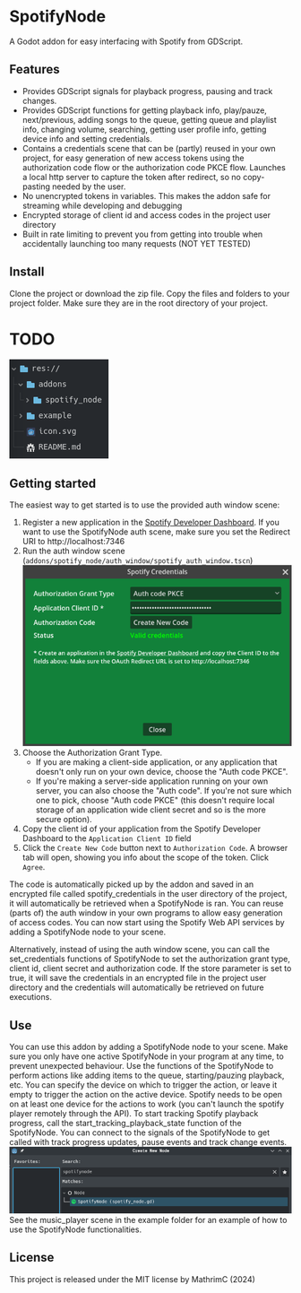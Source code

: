 # SpotifyNode
A Godot addon for easy interfacing with Spotify from GDScript. 

## Features
- Provides GDScript signals for playback progress, pausing and track changes.
- Provides GDScript functions for getting playback info, play/pauze, next/previous, adding songs to the queue, getting queue and playlist info, changing volume, searching, getting user profile info, getting device info and setting credentials.
- Contains a credentials scene that can be (partly) reused in your own project, for easy generation of new access tokens using the authorization code flow or the authorization code PKCE flow. Launches a local http server to capture the token after redirect, so no copy-pasting needed by the user.
- No unencrypted tokens in variables. This makes the addon safe for streaming while developing and debugging
- Encrypted storage of client id and access codes in the project user directory
- Built in rate limiting to prevent you from getting into trouble when accidentally launching too many requests (NOT YET TESTED)

## Install
Clone the project or download the zip file. Copy the files and folders to your project folder. Make sure they are in the root directory of your project.

# TODO
![project_folder](./documentation/spotify_node_project_folder.png)

## Getting started
The easiest way to get started is to use the provided auth window scene:

1) Register a new application in the [Spotify Developer Dashboard](https://developer.spotify.com/dashboard). If you want to use the SpotifyNode auth scene, make sure you set the Redirect URI to http://localhost:7346
2) Run the auth window scene (`addons/spotify_node/auth_window/spotify_auth_window.tscn`)
![spotify_auth_window](./documentation/spotify_node_auth_window.png)
3) Choose the Authorization Grant Type.
    - If you are making a client-side application, or any application that doesn't only run on your own device, choose the "Auth code PKCE".
    - If you're making a server-side application running on your own server, you can also choose the "Auth code".
    If you're not sure which one to pick, choose "Auth code PKCE" (this doesn't require local storage of an application wide client secret and so is the more secure option).
4) Copy the client id of your application from the Spotify Developer Dashboard to the `Application Client ID` field
5) Click the `Create New Code` button next to `Authorization Code`. A browser tab will open, showing you info about the scope of the token. Click `Agree`.

The code is automatically picked up by the addon and saved in an encrypted file called spotify_credentials in the user directory of the project, it will automatically be retrieved when a SpotifyNode is ran. You can reuse (parts of) the auth window in your own programs to allow easy generation of access codes.
You can now start using the Spotify Web API services by adding a SpotifyNode node to your scene.

Alternatively, instead of using the auth window scene, you can call the set_credentials functions of SpotifyNode to set the authorization grant type, client id, client secret and authorization code. If the store parameter is set to true, it will save the credentials in an encrypted file in the project user directory and the credentials will automatically be retrieved on future executions.

## Use
You can use this addon by adding a SpotifyNode node to your scene. Make sure you only have one active SpotifyNode in your program at any time, to prevent unexpected behaviour.
Use the functions of the SpotifyNode to perform actions like adding items to the queue, starting/pauzing playback, etc. You can specify the device on which to trigger the action, or leave it empty to trigger the action on the active device. Spotify needs to be open on at least one device for the actions to work (you can't launch the spotify player remotely through the API).
To start tracking Spotify playback progress, call the start_tracking_playback_state function of the SpotifyNode. You can connect to the signals of the SpotifyNode to get called with track progress updates, pause events and track change events. 
![adding_spotifynode](./documentation/adding_spotifynode.png)
See the music_player scene in the example folder for an example of how to use the SpotifyNode functionalities.

## License
This project is released under the MIT license by MathrimC (2024)
